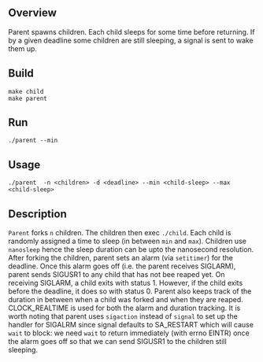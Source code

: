 ## Overview

Parent spawns children. Each child sleeps for some time before returning. If by
a given deadline some children are still sleeping, a signal is sent to wake them
up.

## Build

```
make child
make parent
```

## Run

```
./parent --min
```

## Usage

```
./parent  -n <children> -d <deadline> --min <child-sleep> --max <child-sleep>
```

## Description

`Parent` forks `n` children. The children then exec `./child`. Each child is
randomly assigned a time to sleep (in between `min` and `max`). Children use
`nanosleep` hence the sleep duration can be upto the nanosecond resolution.
After forking the children, parent sets an alarm (via `setitimer`) for the
deadline. Once this alarm goes off (i.e. the parent receives SIGLARM), parent
sends SIGUSR1 to any child that has not bee reaped yet. On receiving SIGLARM, a
child exits with status 1. However, if the child exits before the deadline, it
does so with status 0. Parent also keeps track of the duration in between when a
child was forked and when they are reaped. CLOCK_REALTIME is used for both the
alarm and duration tracking. It is worth noting that parent uses `sigaction`
instead of `signal` to set up the handler for SIGALRM since signal defaults to
SA_RESTART which will cause `wait` to block: we need `wait` to return
immediately (with errno EINTR) once the alarm goes off so that we can send
SIGUSR1 to the children still sleeping.
